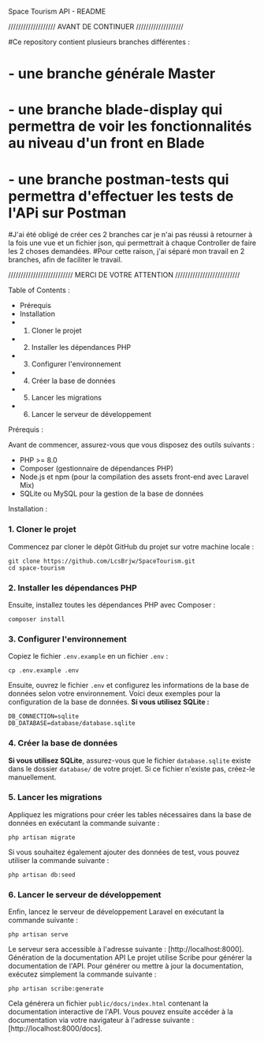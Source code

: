 Space Tourism API - README



///////////////////
AVANT DE CONTINUER
///////////////////

#Ce repository contient plusieurs branches différentes : 
# - une branche générale Master
# - une branche blade-display qui permettra de voir les fonctionnalités au niveau d'un front en Blade
# - une branche postman-tests qui permettra d'effectuer les tests de l'APi sur Postman

#J'ai été obligé de créer ces 2 branches car je n'ai pas réussi à retourner à la fois une vue et un fichier json, qui permettrait à chaque Controller de faire les 2 choses demandées.
#Pour cette raison, j'ai séparé mon travail en 2 branches, afin de faciliter le travail.

//////////////////////////
MERCI DE VOTRE ATTENTION
//////////////////////////


Table of Contents :

- Prérequis
- Installation
 - 1. Cloner le projet
 - 2. Installer les dépendances PHP
 - 3. Configurer l'environnement
 - 4. Créer la base de données
 - 5. Lancer les migrations
 - 6. Lancer le serveur de développement



Prérequis :

Avant de commencer, assurez-vous que vous disposez des outils suivants :
- PHP >= 8.0
- Composer (gestionnaire de dépendances PHP)
- Node.js et npm (pour la compilation des assets front-end avec Laravel Mix)
- SQLite ou MySQL pour la gestion de la base de données



Installation :

### 1. Cloner le projet

Commencez par cloner le dépôt GitHub du projet sur votre machine locale :
```
git clone https://github.com/LcsBrjw/SpaceTourism.git
cd space-tourism
```


### 2. Installer les dépendances PHP

Ensuite, installez toutes les dépendances PHP avec Composer :
```
composer install
```


### 3. Configurer l'environnement

Copiez le fichier `.env.example` en un fichier `.env` :
```
cp .env.example .env
```
Ensuite, ouvrez le fichier `.env` et configurez les informations de la base de données selon votre
environnement. Voici deux exemples pour la configuration de la base de données.
**Si vous utilisez SQLite :**
```
DB_CONNECTION=sqlite
DB_DATABASE=database/database.sqlite
```


### 4. Créer la base de données

**Si vous utilisez SQLite**, assurez-vous que le fichier `database.sqlite` existe dans le dossier
`database/` de votre projet. Si ce fichier n'existe pas, créez-le manuellement.


### 5. Lancer les migrations

Appliquez les migrations pour créer les tables nécessaires dans la base de données en exécutant la
commande suivante :
```
php artisan migrate
```
Si vous souhaitez également ajouter des données de test, vous pouvez utiliser la commande
suivante :
```
php artisan db:seed
```


### 6. Lancer le serveur de développement

Enfin, lancez le serveur de développement Laravel en exécutant la commande suivante :
```
php artisan serve
```
Le serveur sera accessible à l'adresse suivante : [http://localhost:8000].
Génération de la documentation API
Le projet utilise Scribe pour générer la documentation de l'API. Pour générer ou mettre à jour la
documentation, exécutez simplement la commande suivante :
```
php artisan scribe:generate
```
Cela générera un fichier `public/docs/index.html` contenant la documentation interactive de l'API.
Vous pouvez ensuite accéder à la documentation via votre navigateur à l'adresse suivante :
[http://localhost:8000/docs].

